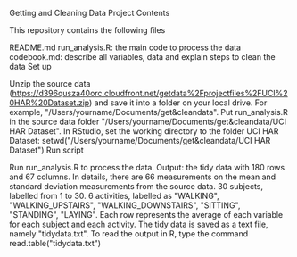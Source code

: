 Getting and Cleaning Data Project
Contents

This repository contains the following files

README.md
run_analysis.R: the main code to process the data
codebook.md: describe all variables, data and explain steps to clean the data
Set up

Unzip the source data (https://d396qusza40orc.cloudfront.net/getdata%2Fprojectfiles%2FUCI%20HAR%20Dataset.zip) and save it into a folder on your local drive. For example, "/Users/yourname/Documents/get&cleandata".
Put run_analysis.R in the source data folder "/Users/yourname/Documents/get&cleandata/UCI HAR Dataset".
In RStudio, set the working directory to the folder UCI HAR Dataset:
           setwd("/Users/yourname/Documents/get&cleandata/UCI HAR Dataset") 
Run script

Run run_analysis.R to process the data.
Output: the tidy data with 180 rows and 67 columns. In details, there are
66 measurements on the mean and standard deviation measurements from the source data.
30 subjects, labelled from 1 to 30.
6 activities, labelled as "WALKING", "WALKING_UPSTAIRS", "WALKING_DOWNSTAIRS", "SITTING", "STANDING", "LAYING".
Each row represents the average of each variable for each subject and each activity.
The tidy data is saved as a text file, namely "tidydata.txt".
To read the output in R, type the command
           read.table("tidydata.txt")
